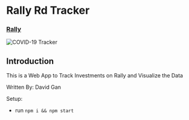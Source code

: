 # Rally Rd Tracker

### [Rally](https://rallyrd.com/)

![COVID-19 Tracker](https://i.ibb.co/X87BqVY/Screenshot-2020-04-13-at-10-14-58.png)

## Introduction
This is a Web App to Track Investments on Rally and Visualize the Data

Written By: David Gan

Setup:
- run ```npm i && npm start```
